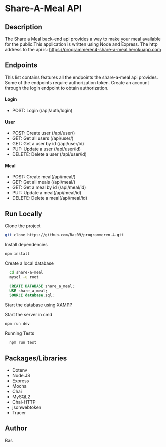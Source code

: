# Share-A-Meal API
## Description

The Share a Meal back-end api provides a way to make your meal available for the public.This application is written using Node and Express. The http address to the api is: https://programmeren4-share-a-meal.herokuapp.com

## Endpoints
This list contains features all the endpoints the share-a-meal api provides. Some of the endpoints require authorization token. Create an account through the login endpoint to obtain authorization.
  

#### Login
- POST: Login (/api/auth/login)

#### User
- POST: Create user (/api/user/)
- GET: Get all users (/api/user/)
- GET: Get a user by id (/api/user/id)
- PUT: Update a user (/api/user/id)
- DELETE: Delete a user (/api/user/id)

#### Meal
- POST: Create meal(/api/meal/)
- GET: Get all meals (/api/meal/)
- GET: Get a meal by id (/api/meal/id)
- PUT: Update a meal(/api/meal/id)
- DELETE: Delete a meal(/api/meal/id)

## Run Locally

Clone the project

```bash
git clone https://github.com/Bas09/programmeren-4.git
```

Install dependencies

```bash
npm install
```

Create a local database
```bash
  cd share-a-meal
  mysql -u root
```

```sql
  CREATE DATABASE share_a_meal;
  USE share_a_meal;
  SOURCE database.sql;
```

Start the database using [XAMPP](https://www.apachefriends.org/index.html)

Start the server in cmd

```bash
npm run dev
```

Running Tests

```bash
  npm run test
```

## Packages/Libraries

- Dotenv
- Node.JS
- Express
- Mocha
- Chai
- MySQL2
- Chai-HTTP
- jsonwebtoken
- Tracer

## Author
Bas
